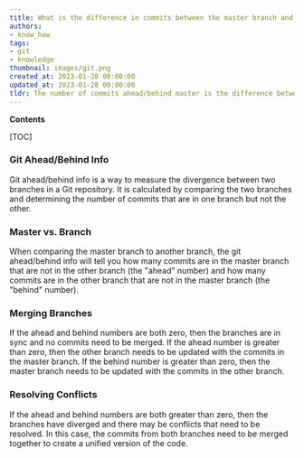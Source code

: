 ```yaml
---
title: What is the difference in commits between the master branch and the specified branch?
authors:
- know_how
tags:
- git
- knowledge
thumbnail: images/git.png
created_at: 2023-01-28 00:00:00
updated_at: 2023-01-28 00:00:00
tldr: The number of commits ahead/behind master is the difference between the number of commits on master and the number of commits on the branch.
---
```


**Contents**

[TOC]

### Git Ahead/Behind Info

Git ahead/behind info is a way to measure the divergence between two branches in a Git repository. It is calculated by comparing the two branches and determining the number of commits that are in one branch but not the other.

### Master vs. Branch

When comparing the master branch to another branch, the git ahead/behind info will tell you how many commits are in the master branch that are not in the other branch (the "ahead" number) and how many commits are in the other branch that are not in the master branch (the "behind" number).

### Merging Branches

If the ahead and behind numbers are both zero, then the branches are in sync and no commits need to be merged. If the ahead number is greater than zero, then the other branch needs to be updated with the commits in the master branch. If the behind number is greater than zero, then the master branch needs to be updated with the commits in the other branch.

### Resolving Conflicts

If the ahead and behind numbers are both greater than zero, then the branches have diverged and there may be conflicts that need to be resolved. In this case, the commits from both branches need to be merged together to create a unified version of the code.
